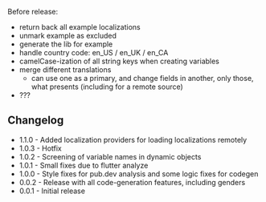 Before release:
- return back all example localizations
- unmark example as excluded
- generate the lib for example
- handle country code: en_US / en_UK / en_CA
- camelCase-ization of all string keys when creating variables
- merge different translations
  - can use one as a primary, and change fields in another, only those, what presents (including for a remote source)
- ???

## Changelog

- 1.1.0 - Added localization providers for loading localizations remotely
- 1.0.3 - Hotfix
- 1.0.2 - Screening of variable names in dynamic objects
- 1.0.1 - Small fixes due to flutter analyze
- 1.0.0 - Style fixes for pub.dev analysis and some logic fixes for codegen
- 0.0.2 - Release with all code-generation features, including genders
- 0.0.1 - Initial release
